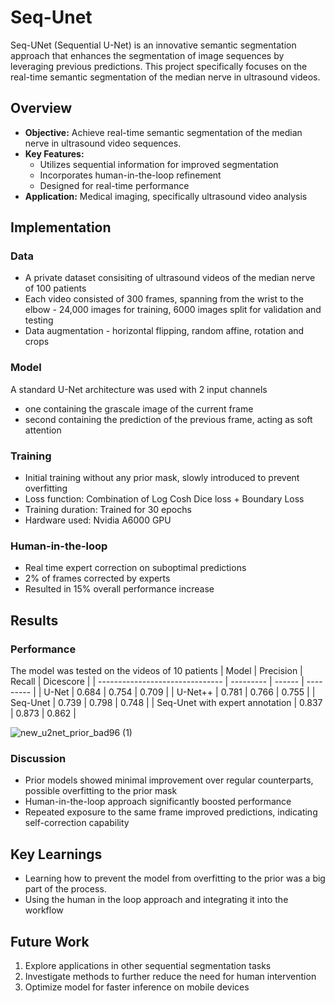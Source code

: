 # Seq-Unet
Seq-UNet (Sequential U-Net) is an innovative semantic segmentation approach that enhances the segmentation of image sequences by leveraging previous predictions. This project specifically focuses on the real-time semantic segmentation of the median nerve in ultrasound videos.

## Overview
- **Objective:** Achieve real-time semantic segmentation of the median nerve in ultrasound video sequences.
- **Key Features:**
  - Utilizes sequential information for improved segmentation
  - Incorporates human-in-the-loop refinement
  - Designed for real-time performance
- **Application:** Medical imaging, specifically ultrasound video analysis

## Implementation
### Data
- A private dataset consisiting of ultrasound videos of the median nerve of 100 patients
- Each video consisted of 300 frames, spanning from the wrist to the elbow - 24,000 images for training, 6000 images split for validation and testing
- Data augmentation - horizontal flipping, random affine, rotation and crops

### Model 
A standard U-Net architecture was used with 2 input channels
- one containing the grascale image of the current frame
- second containing the prediction of the previous frame, acting as soft attention

### Training 
- Initial training without any prior mask, slowly introduced to prevent overfitting
- Loss function: Combination of Log Cosh Dice loss + Boundary Loss
- Training duration: Trained for 30 epochs 
- Hardware used: Nvidia A6000 GPU

### Human-in-the-loop
- Real time expert correction on suboptimal predictions
- 2% of frames corrected by experts
- Resulted in 15% overall performance increase


## Results
### Performance 
The model was tested on the videos of 10 patients
| Model                           | Precision | Recall | Dicescore |
| ------------------------------- | --------- | ------ | --------- |
| U-Net                           | 0.684     | 0.754  | 0.709     |
| U-Net++                         | 0.781     | 0.766  | 0.755     |
| Seq-Unet                        | 0.739     | 0.798  | 0.748     |
| Seq-Unet with expert annotation | 0.837     | 0.873  | 0.862     |

![new_u2net_prior_bad96 (1)](https://github.com/user-attachments/assets/541cb811-6f16-4d3f-abcc-8db6f3362e13)

### Discussion
- Prior models showed minimal improvement over regular counterparts, possible overfitting to the prior mask
- Human-in-the-loop approach significantly boosted performance
- Repeated exposure to the same frame improved predictions, indicating self-correction capability

## Key Learnings
- Learning how to prevent the model from overfitting to the prior was a big part of the process.
- Using the human in the loop approach and integrating it into the workflow

## Future Work
1. Explore applications in other sequential segmentation tasks
2. Investigate methods to further reduce the need for human intervention
3. Optimize model for faster inference on mobile devices

